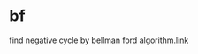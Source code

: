 # bf

find negative cycle by bellman ford algorithm.[link](https://networkx.org/documentation/latest/reference/algorithms/generated/networkx.algorithms.shortest_paths.weighted.find_negative_cycle.html#networkx.algorithms.shortest_paths.weighted.find_negative_cycle)